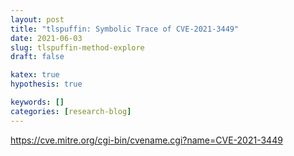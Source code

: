 ```yaml
---
layout: post
title: "tlspuffin: Symbolic Trace of CVE-2021-3449"
date: 2021-06-03
slug: tlspuffin-method-explore
draft: false

katex: true
hypothesis: true

keywords: []
categories: [research-blog]
---
```


https://cve.mitre.org/cgi-bin/cvename.cgi?name=CVE-2021-3449